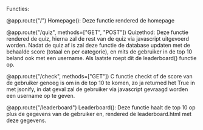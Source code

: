 Functies:

@app.route("/")
Homepage():
Deze functie rendered de homepage

@app.route("/quiz", methods=["GET", "POST"])
Quizethod:
Deze functie rendered de quiz, hierna zal de rest van de quiz via javascript uitgevoerd worden. Nadat de quiz af is zal deze functie de database updaten met de behaalde score (totaal en per categorie), en mits de gebruiker in de top 10 beland ook met een username. Als laatste roept dit de leaderboard() functie op.

@app.route("/check", methods=["GET"])
C functie checkt of de score van de gebruiker genoeg is om in de top 10 te komen, zo ja returned het True in met jsonify, in dat geval zal de gebruiker via javascript gevraagd worden een username op te geven.

@app.route("/leaderboard")
Leaderboard():
Deze functie haalt de top 10 op plus de gegevens van de gebruiker en, rendered de leaderboard.html met deze gegevens.
<!--stackedit_data:
eyJoaXN0b3J5IjpbODc4MzE3ODgxLC04MjU2MDAxNjAsLTE0Nz
I4MzM3OTcsLTE1MzI0MjAwNjksLTE5NTUzMTA1MTVdfQ==
-->